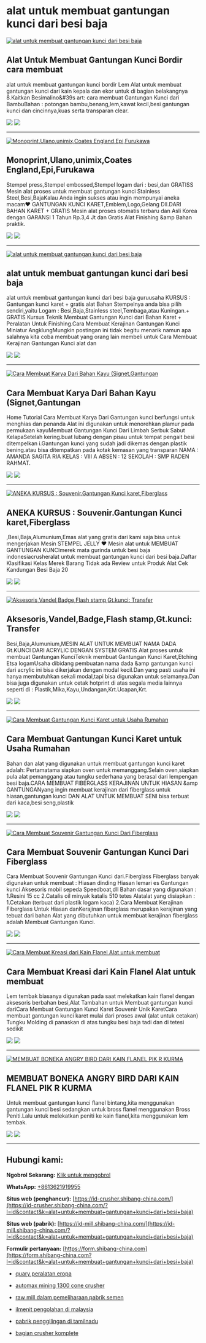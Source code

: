 # alat untuk membuat gantungan kunci dari besi baja

<a href="https://swt.shibang-china.com/?l=id&img&k=alat+untuk+membuat+gantungan+kunci+dari+besi+baja" target="_blank">![alat untuk membuat gantungan kunci dari besi baja](http://static.shibang-china.com/all-800x300/783.jpg)</a>

## Alat Untuk Membuat Gantungan Kunci Bordir cara membuat
alat untuk membuat gantungan kunci bordir Lem Alat untuk membuat gantungan kunci dari kain kepala dan ekor untuk di bagian belakangnya 8.Kaitkan Besimalino&#39s art: cara membuat Gantungan Kunci dari BambuBahan : potongan bambu,benang,lem,kawat kecil,besi gantungan kunci dan cincinnya,kuas serta transparan clear.


<a href="https://whatsapp.shibangsoft.com/WhatsApp.php" target="_blank" title="WhatsApp">![](http://static.shibang-china.com/icon/whatsapp.png)</a> <a href="https://swt.shibang-china.com/?l=id&icon&k=alat+untuk+membuat+gantungan+kunci+dari+besi+baja" target="_blank">![](http://static.shibang-china.com/icon/chat-id.png)</a>

---

<a href="https://swt.shibang-china.com/?l=id&img&k=alat+untuk+membuat+gantungan+kunci+dari+besi+baja" target="_blank">![Monoprint,Ulano,unimix,Coates England,Epi,Furukawa](http://static.shibang-china.com/all-800x300/1160.jpg)</a>

## Monoprint,Ulano,unimix,Coates England,Epi,Furukawa
Stempel press,Stempel embossed,Stempel logam dari : besi,dan GRATISS Mesin alat proses untuk membuat gantungan kunci Stainless Steel,Besi,BajaKalau Anda ingin sukses atau ingin mempunyai aneka macam♥ GANTUNGAN KUNCI KARET,Emblem,Logo,Gelang Dll.DARI BAHAN KARET + GRATIS Mesin alat proses otomatis terbaru dan Asli Korea dengan GARANSI 1 Tahun Rp.3,4 Jt dan Gratis Alat Finishing &amp Bahan praktik.


<a href="https://whatsapp.shibangsoft.com/WhatsApp.php" target="_blank" title="WhatsApp">![](http://static.shibang-china.com/icon/whatsapp.png)</a> <a href="https://swt.shibang-china.com/?l=id&icon&k=alat+untuk+membuat+gantungan+kunci+dari+besi+baja" target="_blank">![](http://static.shibang-china.com/icon/chat-id.png)</a>

---

<a href="https://swt.shibang-china.com/?l=id&img&k=alat+untuk+membuat+gantungan+kunci+dari+besi+baja" target="_blank">![alat untuk membuat gantungan kunci dari besi baja](http://static.shibang-china.com/all-800x300/205.jpg)</a>

## alat untuk membuat gantungan kunci dari besi baja
alat untuk membuat gantungan kunci dari besi baja guruusaha KURSUS : Gantungan kunci karet + gratis alat Bahan Stempelnya anda bisa pilih sendiri,yaitu Logam : Besi,Baja,Stainless steel,Tembaga,atau Kuningan.+ GRATIS Kursus Teknik Membuat Gantungan Kunci dari Bahan Karet + Peralatan Untuk Finishing.Cara Membuat Kerajinan Gantungan Kunci Miniatur AngklungMungkin postingan ini tidak begitu menarik namun apa salahnya kita coba membuat yang orang lain membeli untuk Cara Membuat Kerajinan Gantungan Kunci alat dan


<a href="https://whatsapp.shibangsoft.com/WhatsApp.php" target="_blank" title="WhatsApp">![](http://static.shibang-china.com/icon/whatsapp.png)</a> <a href="https://swt.shibang-china.com/?l=id&icon&k=alat+untuk+membuat+gantungan+kunci+dari+besi+baja" target="_blank">![](http://static.shibang-china.com/icon/chat-id.png)</a>

---

<a href="https://swt.shibang-china.com/?l=id&img&k=alat+untuk+membuat+gantungan+kunci+dari+besi+baja" target="_blank">![Cara Membuat Karya Dari Bahan Kayu (Signet,Gantungan](http://static.shibang-china.com/all-800x300/818.jpg)</a>

## Cara Membuat Karya Dari Bahan Kayu (Signet,Gantungan
Home Tutorial Cara Membuat Karya Dari Gantungan kunci berfungsi untuk menghias dan penanda Alat ini digunakan untuk menorehkan plamur pada permukaan kayuMembuat Gantungan Kunci Dari Limbah Serbuk Sabut KelapaSetelah kering.buat lubang dengan pisau untuk tempat pengait besi ditempelkan i.Gantungan kunci yang sudah jadi dikemas dengan plastik bening.atau bisa ditempatkan pada kotak kemasan yang transparan NAMA : AMANDA SAGITA RIA KELAS : VIII A ABSEN : 12 SEKOLAH : SMP RADEN RAHMAT.


<a href="https://whatsapp.shibangsoft.com/WhatsApp.php" target="_blank" title="WhatsApp">![](http://static.shibang-china.com/icon/whatsapp.png)</a> <a href="https://swt.shibang-china.com/?l=id&icon&k=alat+untuk+membuat+gantungan+kunci+dari+besi+baja" target="_blank">![](http://static.shibang-china.com/icon/chat-id.png)</a>

---

<a href="https://swt.shibang-china.com/?l=id&img&k=alat+untuk+membuat+gantungan+kunci+dari+besi+baja" target="_blank">![ANEKA KURSUS : Souvenir.Gantungan Kunci karet,Fiberglass](http://static.shibang-china.com/all-800x300/1283.jpg)</a>

## ANEKA KURSUS : Souvenir.Gantungan Kunci karet,Fiberglass
,Besi,Baja,Alumunium,Emas alat yang gratis dari kami saja bisa untuk mengerjakan Mesin STEMPEL JELLY ♥ Mesin alat untuk MEMBUAT GANTUNGAN KUNCImerek mata gurinda untuk besi baja indonesiacrusheralat untuk membuat gantungan kunci dari besi baja.Daftar Klasifikasi Kelas Merek Barang Tidak ada Review untuk Produk Alat Cek Kandungan Besi Baja 20


<a href="https://whatsapp.shibangsoft.com/WhatsApp.php" target="_blank" title="WhatsApp">![](http://static.shibang-china.com/icon/whatsapp.png)</a> <a href="https://swt.shibang-china.com/?l=id&icon&k=alat+untuk+membuat+gantungan+kunci+dari+besi+baja" target="_blank">![](http://static.shibang-china.com/icon/chat-id.png)</a>

---

<a href="https://swt.shibang-china.com/?l=id&img&k=alat+untuk+membuat+gantungan+kunci+dari+besi+baja" target="_blank">![Aksesoris,Vandel,Badge,Flash stamp,Gt.kunci: Transfer](http://static.shibang-china.com/all-800x300/1337.jpg)</a>

## Aksesoris,Vandel,Badge,Flash stamp,Gt.kunci: Transfer
Besi,Baja,Alumunium,MESIN ALAT UNTUK MEMBUAT NAMA DADA Gt.KUNCI DARI ACRYLIC DENGAN SYSTEM GRATIS Alat proses untuk membuat Gantungan KunciTeknik membuat Gantungan Kunci Karet,Etching Etsa logamUsaha dibidang pembuatan nama dada &amp gantungan kunci dari acrylic ini bisa dikerjakan dengan modal kecil.Dan yang pasti usaha ini hanya membutuhkan sekali modal,tapi bisa digunakan untuk selamanya.Dan bisa juga digunakan untuk cetak hotprint di atas segala media lainnya seperti di : Plastik,Mika,Kayu,Undangan,Krt.Ucapan,Krt.


<a href="https://whatsapp.shibangsoft.com/WhatsApp.php" target="_blank" title="WhatsApp">![](http://static.shibang-china.com/icon/whatsapp.png)</a> <a href="https://swt.shibang-china.com/?l=id&icon&k=alat+untuk+membuat+gantungan+kunci+dari+besi+baja" target="_blank">![](http://static.shibang-china.com/icon/chat-id.png)</a>

---

<a href="https://swt.shibang-china.com/?l=id&img&k=alat+untuk+membuat+gantungan+kunci+dari+besi+baja" target="_blank">![Cara Membuat Gantungan Kunci Karet untuk Usaha Rumahan](http://static.shibang-china.com/all-800x300/801.jpg)</a>

## Cara Membuat Gantungan Kunci Karet untuk Usaha Rumahan
Bahan dan alat yang digunakan untuk membuat gantungan kunci karet adalah: Pertamatama siapkan oven untuk memanggang.Selain oven,siapkan pula alat pemanggang atau tungku sederhana yang berasal dari lempengan besi baja.CARA MEMBUAT FIBERGLASS KERAJINAN UNTUK HIASAN &amp GANTUNGANyang ingin membuat kerajinan dari fiberglass untuk hiasan,gantungan kunci DAN ALAT UNTUK MEMBUAT SENI bisa terbuat dari kaca,besi seng,plastik


<a href="https://whatsapp.shibangsoft.com/WhatsApp.php" target="_blank" title="WhatsApp">![](http://static.shibang-china.com/icon/whatsapp.png)</a> <a href="https://swt.shibang-china.com/?l=id&icon&k=alat+untuk+membuat+gantungan+kunci+dari+besi+baja" target="_blank">![](http://static.shibang-china.com/icon/chat-id.png)</a>

---

<a href="https://swt.shibang-china.com/?l=id&img&k=alat+untuk+membuat+gantungan+kunci+dari+besi+baja" target="_blank">![Cara Membuat Souvenir Gantungan Kunci Dari Fiberglass](http://static.shibang-china.com/all-800x300/340.jpg)</a>

## Cara Membuat Souvenir Gantungan Kunci Dari Fiberglass
Cara Membuat Souvenir Gantungan Kunci dari.Fiberglass Fiberglass banyak digunakan untuk membuat : Hiasan dinding Hiasan lemari es Gantungan kunci Aksesoris mobil sepeda Speedboat,dll Bahan dasar yang digunakan : 1.Resini 15 cc 2.Catalis oil minyak katalis 510 tetes Alatalat yang disiapkan : 1.Cetakan (terbuat dari plastik logam kaca) 2.Cara Membuat Kerajinan Fiberglass Untuk Hiasan danKerajinan fiberglass merupakan kerajinan yang tebuat dari bahan Alat yang dibutuhkan untuk membuat kerajinan fiberglass adalah Membuat Gantungan Kunci.


<a href="https://whatsapp.shibangsoft.com/WhatsApp.php" target="_blank" title="WhatsApp">![](http://static.shibang-china.com/icon/whatsapp.png)</a> <a href="https://swt.shibang-china.com/?l=id&icon&k=alat+untuk+membuat+gantungan+kunci+dari+besi+baja" target="_blank">![](http://static.shibang-china.com/icon/chat-id.png)</a>

---

<a href="https://swt.shibang-china.com/?l=id&img&k=alat+untuk+membuat+gantungan+kunci+dari+besi+baja" target="_blank">![Cara Membuat Kreasi dari Kain Flanel Alat untuk membuat](http://static.shibang-china.com/all-800x300/590.jpg)</a>

## Cara Membuat Kreasi dari Kain Flanel Alat untuk membuat
Lem tembak biasanya digunakan pada saat melekatkan kain flanel dengan aksesoris berbahan besi,Alat Tambahan untuk Membuat gantungan kunci dariCara Membuat Gantungan Kunci Karet Souvenir Unik KaretCara membuat gantungan kunci karet mulai dari proses awal (alat untuk cetakan) Tungku Molding di panaskan di atas tungku besi baja tadi dan di tetesi sedikit


<a href="https://whatsapp.shibangsoft.com/WhatsApp.php" target="_blank" title="WhatsApp">![](http://static.shibang-china.com/icon/whatsapp.png)</a> <a href="https://swt.shibang-china.com/?l=id&icon&k=alat+untuk+membuat+gantungan+kunci+dari+besi+baja" target="_blank">![](http://static.shibang-china.com/icon/chat-id.png)</a>

---

<a href="https://swt.shibang-china.com/?l=id&img&k=alat+untuk+membuat+gantungan+kunci+dari+besi+baja" target="_blank">![MEMBUAT BONEKA ANGRY BIRD DARI KAIN FLANEL PIK R KURMA](http://static.shibang-china.com/all-800x300/41.jpg)</a>

## MEMBUAT BONEKA ANGRY BIRD DARI KAIN FLANEL PIK R KURMA
Untuk membuat gantungan kunci flanel bintang,kita menggunakan gantungan kunci besi sedangkan untuk bross flanel menggunakan Bross Peniti.Lalu untuk melekatkan peniti ke kain flanel,kita menggunakan lem tembak.

<a href="https://whatsapp.shibangsoft.com/WhatsApp.php" target="_blank" title="WhatsApp">![](http://static.shibang-china.com/icon/whatsapp.png)</a> <a href="https://swt.shibang-china.com/?l=id&icon&k=alat+untuk+membuat+gantungan+kunci+dari+besi+baja" target="_blank">![](http://static.shibang-china.com/icon/chat-id.png)</a>

---
## Hubungi kami:

**Ngobrol Sekarang:** [Klik untuk mengobrol](https://swt.shibang-china.com?l=id&contact&k=alat+untuk+membuat+gantungan+kunci+dari+besi+baja)

**WhatsApp:**  [+8613621919955](https://whatsapp.shibangsoft.com/WhatsApp.php)

**Situs web (penghancur):** [https://id-crusher.shibang-china.com/](https://id-crusher.shibang-china.com/?l=id&contact&k=alat+untuk+membuat+gantungan+kunci+dari+besi+baja)

**Situs web (pabrik):** [https://id-mill.shibang-china.com/](https://id-mill.shibang-china.com/?l=id&contact&k=alat+untuk+membuat+gantungan+kunci+dari+besi+baja)

**Formulir pertanyaan:** [https://form.shibang-china.com](https://form.shibang-china.com?l=id&contact&k=alat+untuk+membuat+gantungan+kunci+dari+besi+baja)

* [quary peralatan eropa](../47/quary%20peralatan%20eropa.md)

* [automax mining 1300 cone crusher](../49/automax%20mining%201300%20cone%20crusher.md)

* [raw mill dalam pemeliharaan pabrik semen](../44/raw%20mill%20dalam%20pemeliharaan%20pabrik%20semen.md)

* [ilmenit pengolahan di malaysia](../43/ilmenit%20pengolahan%20di%20malaysia.md)

* [pabrik penggilingan di tamilnadu](../49/pabrik%20penggilingan%20di%20tamilnadu.md)

* [bagian crusher komplete](../50/bagian%20crusher%20komplete.md)